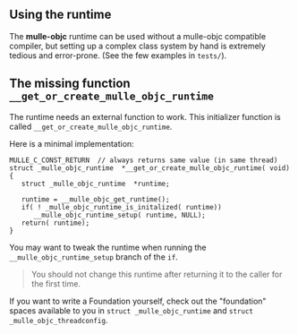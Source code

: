 ## Using the runtime

The **mulle-objc** runtime can be used without a mulle-objc compatible compiler, but setting
up a complex class system by hand is extremely tedious and error-prone.
(See the few examples in `tests/`).


## The missing function `__get_or_create_mulle_objc_runtime`

The runtime needs an external function to work. This initializer function 
is called `__get_or_create_mulle_objc_runtime`. 

Here is a minimal implementation:

```
MULLE_C_CONST_RETURN  // always returns same value (in same thread)
struct _mulle_objc_runtime  *__get_or_create_mulle_objc_runtime( void)
{
   struct _mulle_objc_runtime  *runtime;

   runtime = __mulle_objc_get_runtime();
   if( ! _mulle_objc_runtime_is_initalized( runtime))
      __mulle_objc_runtime_setup( runtime, NULL);
   return( runtime);
}
```

You may want to tweak the runtime when running the `__mulle_objc_runtime_setup`
branch of the `if`. 

> You should not change this runtime after returning it to the caller for the first time.

If you want to write a Foundation yourself, check out the "foundation" spaces
available to you in `struct _mulle_objc_runtime` and `struct _mulle_objc_threadconfig`.


